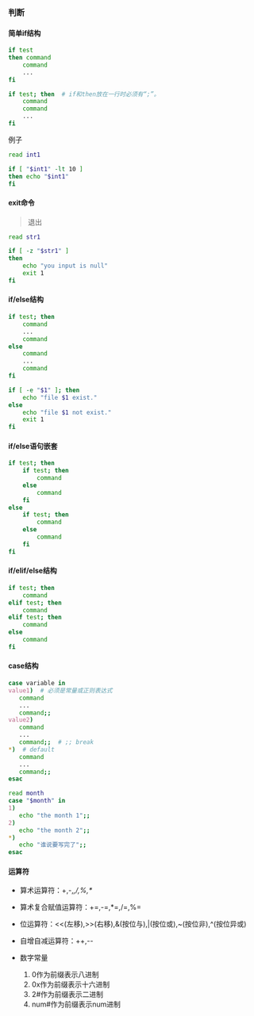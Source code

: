 
### 判断

#### 简单if结构

```bash
if test
then command
    command
    ...
fi
```

```bash
if test; then  # if和then放在一行时必须有“;”。
    command
    command
    ...
fi
```

例子
```bash
read int1

if [ "$int1" -lt 10 ]
then echo "$int1"
fi
```


#### exit命令

> 退出

```bash
read str1

if [ -z "$str1" ]
then
    echo "you input is null"
    exit 1
fi
```


#### if/else结构

```bash
if test; then
    command
    ...
    command
else
    command
    ...
    command
fi
```

```bash
if [ -e "$1" ]; then
    echo "file $1 exist."
else
    echo "file $1 not exist."
    exit 1
fi
```


#### if/else语句嵌套

```bash
if test; then
    if test; then
        command
    else 
        command
    fi
else 
    if test; then
        command
    else 
        command    
    fi
fi
```

#### if/elif/else结构

```bash
if test; then
    command
elif test; then
    command 
elif test; then
    command 
else 
    command
fi
```


#### case结构

```bash
case variable in
value1)  # 必须是常量或正则表达式
   command
   ...
   command;;
value2)
   command
   ...
   command;;  # ;; break
*)  # default
   command
   ...
   command;;
esac
```

```bash
read month
case "$month" in
1)
   echo "the month 1";;
2)
   echo "the month 2";;
*)
   echo "谁说要写完了";;
esac
```


#### 运算符

* 算术运算符：+,-,*,/,%,\**

* 算术复合赋值运算符：+=,-=,*=,/=,%=

* 位运算符：<<(左移),>>(右移),&(按位与),|(按位或),~(按位非),^(按位异或)

* 自增自减运算符：++,--

* 数字常量
    1. 0作为前缀表示八进制
    2. 0x作为前缀表示十六进制
    3. 2#作为前缀表示二进制
    4. num#作为前缀表示num进制
